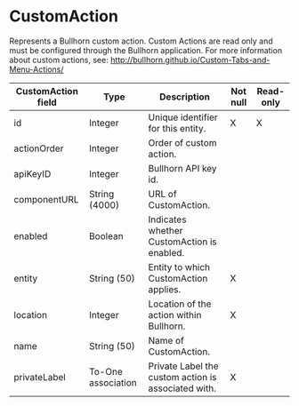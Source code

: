 # CustomAction

Represents a Bullhorn custom action. Custom Actions are read only and must be configured through the Bullhorn application. For more information about custom actions, see:
<http://bullhorn.github.io/Custom-Tabs-and-Menu-Actions/>

| **CustomAction field** | **Type** | **Description** | **Not null** | **Read-only** |
| --- | --- | --- | --- | --- |
| id | Integer | Unique identifier for this entity. | X | X |
| actionOrder | Integer | Order of custom action. | | |
| apiKeyID | Integer | Bullhorn API key id. | | |
| componentURL | String (4000) | URL of CustomAction. | | |
| enabled | Boolean | Indicates whether CustomAction is enabled. | | |
| entity | String (50) | Entity to which CustomAction applies. | X | |
| location | Integer | Location of the action within Bullhorn. | X | |
| name | String (50) | Name of CustomAction. | | |
| privateLabel | To-One association | Private Label the custom action is associated with. | X | |
